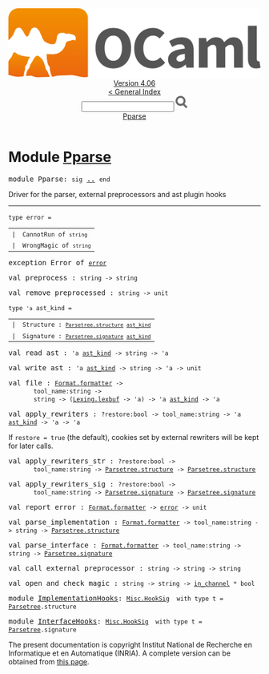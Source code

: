 <!-- ((! set title API !)) ((! set documentation !)) ((! set api !)) ((! set nobreadcrumb !)) -->
<div class="api"><header><nav class="toc brand"><a class="brand" href="https://ocaml.org/"><img src="colour-logo-gray.svg" class="svg" alt="OCaml"></a></nav><nav class="toc"><div class="toc_version"><a href="/docs" id="version-select">Version 4.06</a></div><a href="index.html">&lt; General Index</a><div class="api_search"><input type="text" name="apisearch" id="api_search" oninput="mySearch(false);" onkeypress="this.oninput();" onclick="this.oninput();" onpaste="this.oninput();">
<img src="search_icon.svg" alt="Search" class="svg" onclick="mySearch(false)"></div>
<div id="search_results"></div><div class="toc_title"><a href="#top">Pparse</a></div><ul></ul></nav></header>

<h1>Module <a href="type_Pparse.html">Pparse</a></h1>

<pre><span id="MODULEPparse"><span class="keyword">module</span> Pparse</span>: <code class="code"><span class="keyword">sig</span></code> <a href="Pparse.html">..</a> <code class="code"><span class="keyword">end</span></code></pre><div class="info module top">
<div class="info-desc">
<p>Driver for the parser, external preprocessors and ast plugin hooks</p>
</div>
</div>
<hr width="100%">

<pre><code><span id="TYPEerror"><span class="keyword">type</span> <code class="type"></code>error</span> = </code></pre><table class="typetable">
<tbody><tr>
<td align="left" valign="top">
<code><span class="keyword">|</span></code></td>
<td align="left" valign="top">
<code><span id="TYPEELTerror.CannotRun"><span class="constructor">CannotRun</span></span> <span class="keyword">of</span> <code class="type">string</code></code></td>

</tr>
<tr>
<td align="left" valign="top">
<code><span class="keyword">|</span></code></td>
<td align="left" valign="top">
<code><span id="TYPEELTerror.WrongMagic"><span class="constructor">WrongMagic</span></span> <span class="keyword">of</span> <code class="type">string</code></code></td>

</tr></tbody></table>



<pre><span id="EXCEPTIONError"><span class="keyword">exception</span> Error</span> <span class="keyword">of</span> <code class="type"><a href="Pparse.html#TYPEerror">error</a></code></pre>

<pre><span id="VALpreprocess"><span class="keyword">val</span> preprocess</span> : <code class="type">string -&gt; string</code></pre>
<pre><span id="VALremove_preprocessed"><span class="keyword">val</span> remove_preprocessed</span> : <code class="type">string -&gt; unit</code></pre>
<pre><code><span id="TYPEast_kind"><span class="keyword">type</span> <code class="type">'a</code> ast_kind</span> = </code></pre><table class="typetable">
<tbody><tr>
<td align="left" valign="top">
<code><span class="keyword">|</span></code></td>
<td align="left" valign="top">
<code><span id="TYPEELTast_kind.Structure"><span class="constructor">Structure</span></span> <span class="keyword">:</span> <code class="type"><a href="Parsetree.html#TYPEstructure">Parsetree.structure</a> <a href="Pparse.html#TYPEast_kind">ast_kind</a></code></code></td>

</tr>
<tr>
<td align="left" valign="top">
<code><span class="keyword">|</span></code></td>
<td align="left" valign="top">
<code><span id="TYPEELTast_kind.Signature"><span class="constructor">Signature</span></span> <span class="keyword">:</span> <code class="type"><a href="Parsetree.html#TYPEsignature">Parsetree.signature</a> <a href="Pparse.html#TYPEast_kind">ast_kind</a></code></code></td>

</tr></tbody></table>



<pre><span id="VALread_ast"><span class="keyword">val</span> read_ast</span> : <code class="type">'a <a href="Pparse.html#TYPEast_kind">ast_kind</a> -&gt; string -&gt; 'a</code></pre>
<pre><span id="VALwrite_ast"><span class="keyword">val</span> write_ast</span> : <code class="type">'a <a href="Pparse.html#TYPEast_kind">ast_kind</a> -&gt; string -&gt; 'a -&gt; unit</code></pre>
<pre><span id="VALfile"><span class="keyword">val</span> file</span> : <code class="type"><a href="Format.html#TYPEformatter">Format.formatter</a> -&gt;<br>       tool_name:string -&gt;<br>       string -&gt; (<a href="Lexing.html#TYPElexbuf">Lexing.lexbuf</a> -&gt; 'a) -&gt; 'a <a href="Pparse.html#TYPEast_kind">ast_kind</a> -&gt; 'a</code></pre>
<pre><span id="VALapply_rewriters"><span class="keyword">val</span> apply_rewriters</span> : <code class="type">?restore:bool -&gt; tool_name:string -&gt; 'a <a href="Pparse.html#TYPEast_kind">ast_kind</a> -&gt; 'a -&gt; 'a</code></pre><div class="info ">
<div class="info-desc">
<p>If <code class="code">restore&nbsp;=&nbsp;<span class="keyword">true</span></code> (the default), cookies set by external
      rewriters will be kept for later calls.</p>
</div>
</div>

<pre><span id="VALapply_rewriters_str"><span class="keyword">val</span> apply_rewriters_str</span> : <code class="type">?restore:bool -&gt;<br>       tool_name:string -&gt; <a href="Parsetree.html#TYPEstructure">Parsetree.structure</a> -&gt; <a href="Parsetree.html#TYPEstructure">Parsetree.structure</a></code></pre>
<pre><span id="VALapply_rewriters_sig"><span class="keyword">val</span> apply_rewriters_sig</span> : <code class="type">?restore:bool -&gt;<br>       tool_name:string -&gt; <a href="Parsetree.html#TYPEsignature">Parsetree.signature</a> -&gt; <a href="Parsetree.html#TYPEsignature">Parsetree.signature</a></code></pre>
<pre><span id="VALreport_error"><span class="keyword">val</span> report_error</span> : <code class="type"><a href="Format.html#TYPEformatter">Format.formatter</a> -&gt; <a href="Pparse.html#TYPEerror">error</a> -&gt; unit</code></pre>
<pre><span id="VALparse_implementation"><span class="keyword">val</span> parse_implementation</span> : <code class="type"><a href="Format.html#TYPEformatter">Format.formatter</a> -&gt; tool_name:string -&gt; string -&gt; <a href="Parsetree.html#TYPEstructure">Parsetree.structure</a></code></pre>
<pre><span id="VALparse_interface"><span class="keyword">val</span> parse_interface</span> : <code class="type"><a href="Format.html#TYPEformatter">Format.formatter</a> -&gt; tool_name:string -&gt; string -&gt; <a href="Parsetree.html#TYPEsignature">Parsetree.signature</a></code></pre>
<pre><span id="VALcall_external_preprocessor"><span class="keyword">val</span> call_external_preprocessor</span> : <code class="type">string -&gt; string -&gt; string</code></pre>
<pre><span id="VALopen_and_check_magic"><span class="keyword">val</span> open_and_check_magic</span> : <code class="type">string -&gt; string -&gt; <a href="Pervasives.html#TYPEin_channel">in_channel</a> * bool</code></pre>
<pre><span id="MODULEImplementationHooks"><span class="keyword">module</span> <a href="Pparse.ImplementationHooks.html">ImplementationHooks</a></span>: <code class="type"><a href="Misc.HookSig.html">Misc.HookSig</a></code><code class="type">  with type t = <a href="Parsetree.html">Parsetree</a>.structure</code></pre>
<pre><span id="MODULEInterfaceHooks"><span class="keyword">module</span> <a href="Pparse.InterfaceHooks.html">InterfaceHooks</a></span>: <code class="type"><a href="Misc.HookSig.html">Misc.HookSig</a></code><code class="type">  with type t = <a href="Parsetree.html">Parsetree</a>.signature</code></pre><div class="copyright">The present documentation is copyright Institut National de Recherche en Informatique et en Automatique (INRIA). A complete version can be obtained from <a href="http://caml.inria.fr/pub/docs/manual-ocaml/">this page</a>.</div></div>